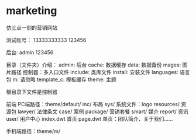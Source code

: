 # marketing
仿三点一刻的营销网站


测试账号：
13333333333  123456

后台:
admin  123456



目录（文件夹）介绍：
admin: 后台
cache: 数据缓存
data: 数据备份
mages: 图片路径
控制器：多入口文件
include: 类库文件
install: 安装文件
languages: 语言包
m: 请忽略
template_c: 模板缓存
theme: 主题

根目录下文件是控制器



前端
PC端路径：theme/default/
    inc/         布局
    sys/         系统文件：logo
    resources/   资源包
    lawyer/      法律条文
    case/        案例
    package/     营销套餐
    smart/       媒介
    report/      资讯
    user/        用户中心
    index.dwt    首页
    page.dwt     单页：团队简介、关于我们……

手机端路径：theme/m/

